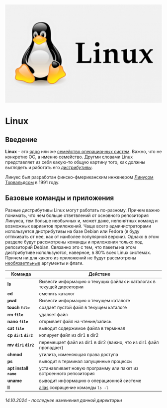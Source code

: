 ![Linux](../assets/linux-logo.png)

# **Linux** 

## Введение

**Linux** - это [ядро](../Dictionary.md#ядро--) или же <u>семейство операционных систем</u>. Важно, что не конкретно ОС, а именно семейство. Другми словами Linux представляет из себя какую-то общую картину того, как должны выглядеть и работать его [*дистрибутивы*](../Dictionary.md#дистрибутив--).

Линукс был разработан финско-фмериканским инженером [Линусом Торвальдсом](https://ru.wikipedia.org/wiki/Торвальдс,_Линус) в 1991 году. 


## Базовые команды и приложения

Разные дистрибутивы Linux могут работать по-разному. Причем важно понимать, что чем больше ответвлений от основного репозитория Линукса, тем больше необычных и, может даже, непонятных команд и возможных вариантов приложений. Чаще всего администраторами используется дистрибутивы на базе Debian или Fedora (я буду оттлкивать от нее, как от наиболее популярной версии). Однако в этом разделе будут рассмотрены команды и приложения только под репозиторий Debian. Связанно это с тем, что пакеты на этом дистрибутиве используются, наверное, в 80% всех Linux системах. Причем ни для какого из приложений не будут рассмотрены <u>необязаетльные</u> аргументы и флаги.

| Команда | Действие                                    |
| ------------------ | ------------------------------------------- |
| **ls**        | Вывести информацию о текущих файлах и каталогах в текущей директории |
| **cd**      |  сменить каталог |
| **pwd**       |    Вывести информацию о текущем каталоге   |
| **touch `file`** | создает пустой файл в текущем каталоге|
| **rm `file`** | удаляет файл |
| **nano `file`** | открывает файл на чтение/запись|
| **cat `file`** | выводит содержимое файла в терминал|
| **cp `dir1` `dir2`** | копирует файл из dir1 в dir2|
| **mv `dir1` `dir2`** | перемещает файл из dir1 в dir2 (важно, что из dir1 файл пропадает) |
| **chmod** | утилита, изменяющая права доступа|
| **ps** | выводит в терминал запущенные процессы |
| **apt install `name`** | устанавливает новую программу или пакет из встроенного репозитория |
| **uname** | выводит информацию о операционной системе |
| **ll** | [alias](../Dictionary.md#alias---это-по-сути-ярлыки-команд-linux-команда-alias-позволяет-пользователю-запускать-любую-команду-или-даже-группу-команд-в-том-числе-с-опциями-параметрами-и-файлами-вводом-одного-слова-или-даже-символа) сокращение команды  `ls -l`|





###### 14.10.2024 - последнее изменения данной директории